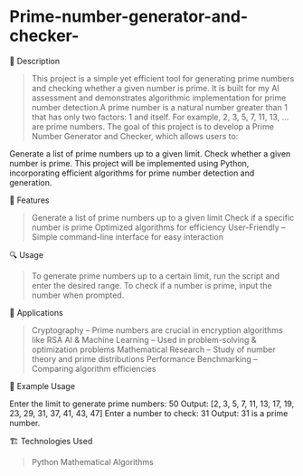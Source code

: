 # Prime-number-generator-and-checker-
📌 Description
> This project is a simple yet efficient tool for generating prime numbers and checking whether a given number is prime. It is built for my AI assessment and demonstrates algorithmic implementation for prime number detection.A prime number is a natural number greater than 1 that has only two factors: 1 and itself. For example, 2, 3, 5, 7, 11, 13, ... are prime numbers. The goal of this project is to develop a Prime Number Generator and Checker, which allows users to:

Generate a list of prime numbers up to a given limit.
Check whether a given number is prime.
This project will be implemented using Python, incorporating efficient algorithms for prime number detection and generation.

🚀 Features
> Generate a list of prime numbers up to a given limit
> Check if a specific number is prime
> Optimized algorithms for efficiency
> User-Friendly – Simple command-line interface for easy interaction

🔍 Usage
> To generate prime numbers up to a certain limit, run the script and enter the desired range.
> To check if a number is prime, input the number when prompted.

🚀 Applications
> Cryptography – Prime numbers are crucial in encryption algorithms like RSA
> AI & Machine Learning – Used in problem-solving & optimization problems
> Mathematical Research – Study of number theory and prime distributions
> Performance Benchmarking – Comparing algorithm efficiencies

📖 Example Usage

Enter the limit to generate prime numbers: 50
Output: [2, 3, 5, 7, 11, 13, 17, 19, 23, 29, 31, 37, 41, 43, 47]
Enter a number to check: 31
Output: 31 is a prime number.

🏗️ Technologies Used
> Python
> Mathematical Algorithms
